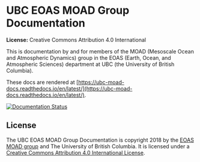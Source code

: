 UBC EOAS MOAD Group Documentation
=================================

**License:** Creative Commons Attribution 4.0 International

This is documentation by and for members of the MOAD (Mesoscale Ocean and Atmospheric Dynamics) group in the EOAS (Earth, Ocean, and Atmospheric Sciences) department at UBC (the University of British Columbia).

These docs are rendered at [https://ubc-moad-docs.readthedocs.io/en/latest/](https://ubc-moad-docs.readthedocs.io/en/latest/).

[![Documentation Status](https://readthedocs.org/projects/ubc-moad-docs/badge/?version=latest)](https://readthedocs.org/projects/ubc-moad-docs/?badge=latest)


License
-------

The UBC EOAS MOAD Group Documentation is copyright 2018 by the [EOAS MOAD group](https://bitbucket.org/UBC_MOAD/docs/src/tip/CONTRIBUTORS.rst) and The University of British Columbia.
It is licensed under a [Creative Commons Attribution 4.0 International License](http://creativecommons.org/licenses/by/4.0/).
